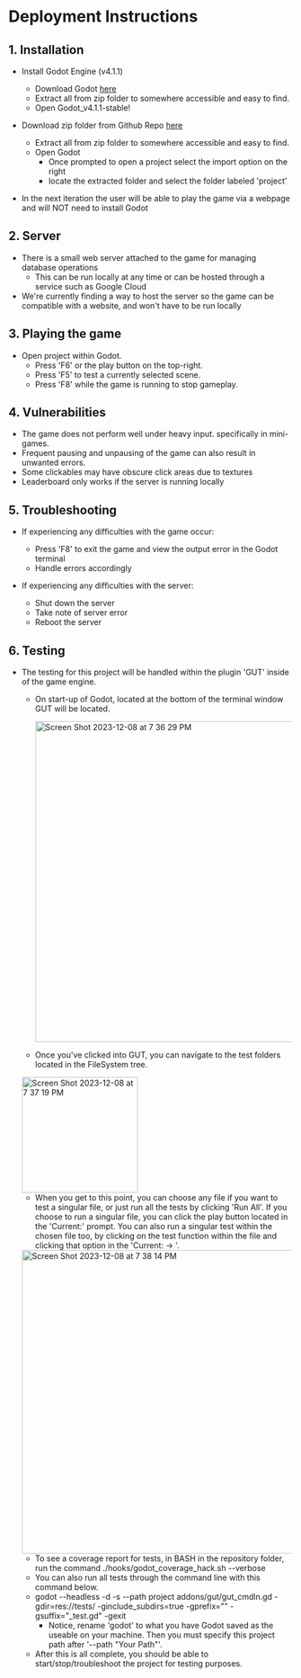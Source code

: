 # Deployment Instructions


## 1. Installation 

* Install Godot Engine (v4.1.1)
	* Download Godot [here](https://godotengine.org/download/archive/4.1.1-stable/)
	* Extract all from zip folder to somewhere accessible and easy to find.
	* Open Godot_v4.1.1-stable!

* Download zip folder from Github Repo [here](https://github.com/Jcarth3w/CME-Quest-Adventure)
  * Extract all from zip folder to somewhere accessible and easy to find.
  * Open Godot
    * Once prompted to open a project select the import option on the right
    * locate the extracted folder and select the folder labeled 'project'

* In the next iteration the user will be able to play the game via a webpage and will NOT need to install Godot

## 2. Server

* There is a small web server attached to the game for managing database operations
	* This can be run locally at any time or can be hosted through a service such as Google Cloud
* We're currently finding a way to host the server so the game can be compatible with a website, and won't have to be run locally
   
## 3. Playing the game
  * Open project within Godot.
	  * Press 'F6' or the play button on the top-right.
	  * Press 'F5' to test a currently selected scene.
 	* Press 'F8' while the game is running to stop gameplay.
   
## 4. Vulnerabilities 
  * The game does not perform well under heavy input. specifically in mini-games.
  * Frequent pausing and unpausing of the game can also result in unwanted errors.
  * Some clickables may have obscure click areas due to textures
  * Leaderboard only works if the server is running locally

## 5. Troubleshooting
  * If experiencing any difficulties with the game occur:
    * Press 'F8' to exit the game and view the output error in the Godot terminal
    * Handle errors accordingly

* If experiencing any difficulties with the server:
   * Shut down the server
   * Take note of server error
   * Reboot the server

 ## 6. Testing
  * The testing for this project will be handled within the plugin 'GUT' inside of the game engine.
    * On start-up of Godot, located at the bottom of the terminal window GUT will be located.
      
      <img width="571" alt="Screen Shot 2023-12-08 at 7 36 29 PM" src="https://github.com/Jcarth3w/CME-Quest-Adventures/assets/89651665/27f47219-b07f-471c-8bf1-eb1f48ee0850">

    * Once you've clicked into GUT, you can navigate to the test folders located in the FileSystem tree.
      
	<img width="206" alt="Screen Shot 2023-12-08 at 7 37 19 PM" src="https://github.com/Jcarth3w/CME-Quest-Adventures/assets/89651665/84037a64-d77f-49a8-9468-1ad717151a9f">


    * When you get to this point, you can choose any file if you want to test a singular file, or just run all the tests by clicking 'Run All'. If you choose to run a singular file, you can click the play button located in the 'Current:' prompt. You can also run a singular test within the chosen file too, by clicking on the test function within the file and clicking that option in the 'Current: -> '.

 	<img width="540" alt="Screen Shot 2023-12-08 at 7 38 14 PM" src="https://github.com/Jcarth3w/CME-Quest-Adventures/assets/89651665/c87a14ab-6724-4e12-8799-6e2f79b5f219">


    * To see a coverage report for tests, in BASH in the repository folder, run the command ./hooks/godot_coverage_hack.sh --verbose
    * You can also run all tests through the command line with this command below.
    * godot --headless -d -s --path project addons/gut/gut_cmdln.gd -gdir=res://tests/ -ginclude_subdirs=true -gprefix="" -gsuffix="_test.gd" -gexit
      * Notice, rename 'godot' to what you have Godot saved as the useable on your machine. Then you must specify this project path after '--path "Your Path"'.
    * After this is all complete, you should be able to start/stop/troubleshoot the project for testing purposes.
      
